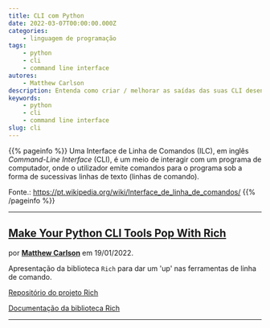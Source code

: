 ```yaml
---
title: CLI com Python
date: 2022-03-07T00:00:00.000Z
categories:
    - linguagem de programação
tags:
    - python
    - cli
    - command line interface
autores:
    - Matthew Carlson
description: Entenda como criar / melhorar as saídas das suas CLI desenvolvidas em Python.
keywords:
    - python
    - cli
    - command line interface
slug: cli
---
```


{{% pageinfo %}}
Uma Interface de Linha de Comandos (ILC), em inglês *Command-Line Interface* (CLI), é um meio de interagir com um programa de computador, onde o utilizador emite comandos para o programa sob a forma de sucessivas linhas de texto (linhas de comando).

Fonte.: <https://pt.wikipedia.org/wiki/Interface_de_linha_de_comandos/>
{{% /pageinfo %}}

---

## [Make Your Python CLI Tools Pop With Rich](https://hackaday.com/2022/01/19/make-your-python-cli-tools-pop-with-rich/)

por [**Matthew Carlson**](/autores/matthew-carlson/) em 19/01/2022.

Apresentação da biblioteca `Rich` para dar um 'up' nas ferramentas de linha de comando.

[Repositório do projeto Rich](https://github.com/Textualize/rich/blob/master/README.pt-br.md)

[Documentação da biblioteca Rich](https://rich.readthedocs.io/en/latest/index.html#)

---
